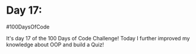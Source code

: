# Day 17:
#100DaysOfCode

It's day 17 of the 100 Days of Code Challenge! Today I further improved my knowledge about OOP and build a Quiz! 